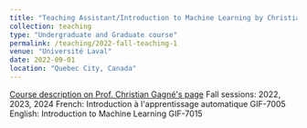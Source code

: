 ```yaml
---
title: "Teaching Assistant/Introduction to Machine Learning by Christian Gagné"
collection: teaching
type: "Undergraduate and Graduate course"
permalink: /teaching/2022-fall-teaching-1
venue: "Université Laval"
date: 2022-09-01
location: "Quebec City, Canada"
---
```

[Course description on Prof. Christian Gagné's page](https://chgagne.github.io/iaa-ulaval/english.html)
Fall sessions: 2022, 2023, 2024
French: Introduction à l'apprentissage automatique GIF-7005
English: Introduction to Machine Learning GIF-7015
